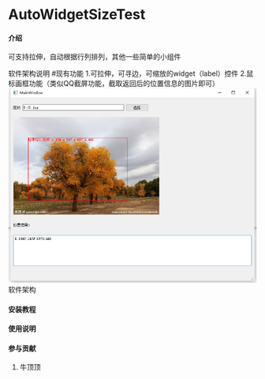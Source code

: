 # AutoWidgetSizeTest

#### 介绍
可支持拉伸，自动根据行列排列，其他一些简单的小组件


软件架构说明
#现有功能
1.可拉伸，可寻边，可缩放的widget（label）控件
2.鼠标画框功能（类似QQ截屏功能，截取返回后的位置信息的图片即可）
![鼠标画框功能](image/shotlabel.png) 软件架构
#### 安装教程



#### 使用说明



#### 参与贡献

1.  牛顶顶

